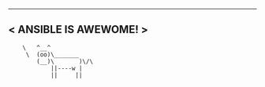  _____________________ 
< ANSIBLE IS AWEWOME! >
 --------------------- 
        \   ^__^
         \  (oo)\_______
            (__)\       )\/\
                ||----w |
                ||     ||
